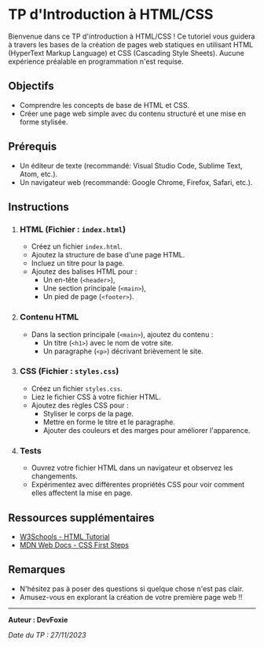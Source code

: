 # TP d'Introduction à HTML/CSS

Bienvenue dans ce TP d'introduction à HTML/CSS ! Ce tutoriel vous guidera à travers les bases de la création de pages web statiques en utilisant HTML (HyperText Markup Language) et CSS (Cascading Style Sheets). Aucune expérience préalable en programmation n'est requise.

## Objectifs

- Comprendre les concepts de base de HTML et CSS.
- Créer une page web simple avec du contenu structuré et une mise en forme stylisée.

## Prérequis

- Un éditeur de texte (recommandé: Visual Studio Code, Sublime Text, Atom, etc.).
- Un navigateur web (recommandé: Google Chrome, Firefox, Safari, etc.).

## Instructions

1. ### HTML (Fichier : `index.html`)

    - Créez un fichier `index.html`.
    - Ajoutez la structure de base d'une page HTML.
    - Incluez un titre pour la page.
    - Ajoutez des balises HTML pour :
        - Un en-tête (`<header>`),
        - Une section principale (`<main>`),
        - Un pied de page (`<footer>`).

2. ### Contenu HTML

    - Dans la section principale (`<main>`), ajoutez du contenu :
        - Un titre (`<h1>`) avec le nom de votre site.
        - Un paragraphe (`<p>`) décrivant brièvement le site.

3. ### CSS (Fichier : `styles.css`)

    - Créez un fichier `styles.css`.
    - Liez le fichier CSS à votre fichier HTML.
    - Ajoutez des règles CSS pour :
        - Styliser le corps de la page.
        - Mettre en forme le titre et le paragraphe.
        - Ajouter des couleurs et des marges pour améliorer l'apparence.

4. ### Tests

    - Ouvrez votre fichier HTML dans un navigateur et observez les changements.
    - Expérimentez avec différentes propriétés CSS pour voir comment elles affectent la mise en page.

## Ressources supplémentaires

- [W3Schools - HTML Tutorial](https://www.w3schools.com/html/)
- [MDN Web Docs - CSS First Steps](https://developer.mozilla.org/en-US/docs/Learn/CSS/First_steps)

## Remarques

- N'hésitez pas à poser des questions si quelque chose n'est pas clair.
- Amusez-vous en explorant la création de votre première page web !!

---

**Auteur : DevFoxie**

*Date du TP : 27/11/2023*

